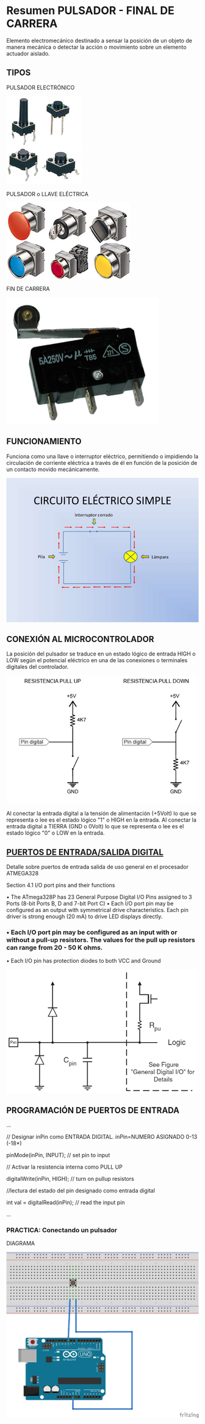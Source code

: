 # Resumen PULSADOR - FINAL DE CARRERA

Elemento electromecánico destinado a sensar la posición de un objeto de manera mecánica o detectar la acción o movimiento sobre un elemento actuador aislado.

## TIPOS

PULSADOR ELECTRÓNICO

![PULSADOR ELECTRÓNICO](./boton.jpg)

PULSADOR o LLAVE ELÉCTRICA

![PULSADOR o LLAVE ELÉCTRICA](./pulsadorelectrico.jpg)

FIN DE CARRERA

![FIN DE CARRERA](./findecarrera.jpg)

## FUNCIONAMIENTO

Funciona como una llave o interruptor eléctrico, permitiendo o impidiendo la circulación de corriente eléctrica a través de él 
en función de la posición de un contacto movido mecánicamente.

![CIRCUITO ELÉCTRICO](./circuitoelectricosimple.jpg)

## CONEXIÓN AL MICROCONTROLADOR

La posición del pulsador se traduce en un estado lógico de entrada HIGH o LOW según el potencial eléctrico en una de las conexiones o terminales digitales del controlador.

![CONEXION ENTRADA DIGITAL](./arduino-pulsador-pup_pdown.png)

Al conectar la entrada digital a la tensión de alimentación (+5Volt) lo que se representa o lee es el estado lógico "1" o HIGH en la entrada. Al conectar la entrada digital a TIERRA (GND o 0Volt) lo que se representa o lee es el estado lógico "0" o LOW en la entrada.

## [PUERTOS DE ENTRADA/SALIDA DIGITAL](https://www.arduino.cc/en/Tutorial/DigitalPins)

Detalle sobre puertos de entrada salida de uso general en el procesador ATMEGA328

Section 4.1 I/O port pins and their functions

• The ATmega328P has 23 General Purpose Digital I/O Pins assigned to 3 Ports (8-bit Ports B, D and 7-bit Port C)
• Each I/O port pin may be configured as an output with symmetrical drive characteristics. Each pin driver is strong enough (20 mA) to drive LED displays directly.
### • Each I/O port pin may be configured as an input with or without a pull-up resistors. The values for the pull up resistors can range from 20 - 50 K ohms.

• Each I/O pin has protection diodes to both VCC and Ground

![GPIO](./detalle_gpio_atmega328.png)

## PROGRAMACIÓN DE PUERTOS DE ENTRADA

...

// Designar inPin como ENTRADA DIGITAL. inPin=NUMERO ASIGNADO 0-13 (-18*)

pinMode(inPin, INPUT);           // set pin to input

// Activar la resistencia interna como PULL UP

digitalWrite(inPin, HIGH);       // turn on pullup resistors

//lectura del estado del pin designado como entrada digital

int val = digitalRead(inPin);   // read the input pin

...

### PRACTICA: Conectando un pulsador

DIAGRAMA

![PULSA](./Pulsador_bb.jpg)

